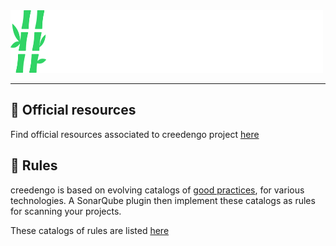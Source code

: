 <picture>
    <source media="(prefers-color-scheme: dark)" width="500" height="100" srcset="resources/creedengo_light.svg">
    <source media="(prefers-color-scheme: light)" width="500" height="100" srcset="resources/creedengo_dark.svg">
    <img alt="Creedengo logo" width="500" height="100" src="resources/creedengo_light.svg">
</picture>

---

## 🌠 Official resources

Find official resources associated to creedengo project [here](resources)

## 📜 Rules

creedengo is based on evolving catalogs of [good practices](rules), for various technologies. A SonarQube plugin then
implement these catalogs as rules for scanning your projects.

These catalogs of rules are listed [here](rules)